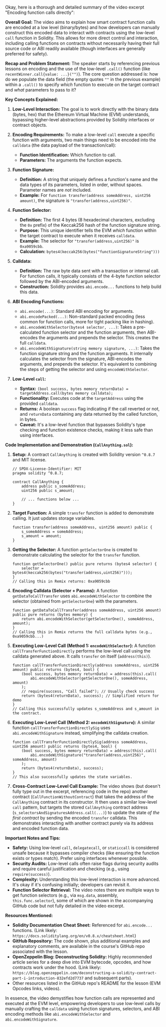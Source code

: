 Okay, here is a thorough and detailed summary of the video excerpt "Encoding function calls directly":

**Overall Goal:**
The video aims to explain how smart contract function calls are encoded at a low level (binary/bytes) and how developers can manually construct this encoded data to interact with contracts using the low-level `call` function in Solidity. This allows for more direct control and interaction, including calling functions on contracts without necessarily having their full source code or ABI readily available (though interfaces are generally preferred for safety).

**Recap and Problem Statement:**
The speaker starts by referencing previous lessons on encoding and the use of the low-level `.call()` function (like `recentWinner.call{value: ...}("")`). The core question addressed is: how do we populate the data field (the empty quotes `""` in the previous example) within a `.call()` to specify *which* function to execute on the target contract and *what* parameters to pass to it?

**Key Concepts Explained:**

1.  **Low-Level Interaction:** The goal is to work directly with the binary data (bytes, hex) that the Ethereum Virtual Machine (EVM) understands, bypassing higher-level abstractions provided by Solidity interfaces or contract objects.

2.  **Encoding Requirements:** To make a low-level `call` execute a specific function with arguments, two main things need to be encoded into the `calldata` (the data payload of the transaction/call):
    *   **Function Identification:** Which function to call.
    *   **Parameters:** The arguments the function expects.

3.  **Function Signature:**
    *   **Definition:** A string that uniquely defines a function's name and the data types of its parameters, listed in order, without spaces. Parameter names are *not* included.
    *   **Example:** For `function transfer(address someAddress, uint256 amount)`, the signature is `"transfer(address,uint256)"`.

4.  **Function Selector:**
    *   **Definition:** The first 4 bytes (8 hexadecimal characters, excluding the `0x` prefix) of the Keccak256 hash of the function signature string.
    *   **Purpose:** This unique identifier tells the EVM *which* function within the target contract to execute when it receives `calldata`.
    *   **Example:** The selector for `"transfer(address,uint256)"` is `0xa9059cbb`.
    *   **Calculation:** `bytes4(keccak256(bytes("functionSignatureString")))`

5.  **Calldata:**
    *   **Definition:** The raw byte data sent with a transaction or internal call. For function calls, it typically consists of the 4-byte function selector followed by the ABI-encoded arguments.
    *   **Construction:** Solidity provides `abi.encode...` functions to help build this data.

6.  **ABI Encoding Functions:**
    *   `abi.encode(...)`: Standard ABI encoding for arguments.
    *   `abi.encodePacked(...)`: Non-standard packed encoding (less common for function calls, more for tight packing like in hashing).
    *   `abi.encodeWithSelector(bytes4 selector, ...)`: Takes a pre-calculated function selector and the function arguments, then ABI-encodes the arguments and prepends the selector. This creates the full `calldata`.
    *   `abi.encodeWithSignature(string memory signature, ...)`: Takes the function signature string and the function arguments. It internally calculates the selector from the signature, ABI-encodes the arguments, and prepends the selector. It's equivalent to combining the steps of getting the selector and using `encodeWithSelector`.

7.  **Low-Level `call`:**
    *   **Syntax:** `(bool success, bytes memory returnData) = targetAddress.call(bytes memory calldata);`
    *   **Functionality:** Executes code at the `targetAddress` using the provided `calldata`.
    *   **Returns:** A boolean `success` flag indicating if the call reverted or not, and `returnData` containing any data returned by the called function, in bytes.
    *   **Caveat:** It's a low-level function that bypasses Solidity's type checking and function existence checks, making it less safe than using interfaces.

**Code Implementation and Demonstration (`CallAnything.sol`):**

1.  **Setup:** A contract `CallAnything` is created with Solidity version `^0.8.7` and MIT license.
    ```solidity
    // SPDX-License-Identifier: MIT
    pragma solidity ^0.8.7;

    contract CallAnything {
        address public s_someAddress;
        uint256 public s_amount;

        // ... functions below ...
    }
    ```

2.  **Target Function:** A simple `transfer` function is added to demonstrate calling. It just updates storage variables.
    ```solidity
    function transfer(address someAddress, uint256 amount) public {
        s_someAddress = someAddress;
        s_amount = amount;
    }
    ```

3.  **Getting the Selector:** A function `getSelectorOne` is created to demonstrate calculating the selector for the `transfer` function.
    ```solidity
    function getSelectorOne() public pure returns (bytes4 selector) {
        selector = bytes4(keccak256(bytes("transfer(address,uint256)")));
    }
    // Calling this in Remix returns: 0xa9059cbb
    ```

4.  **Encoding Calldata (Selector + Params):** A function `getDataToCallTransfer` uses `abi.encodeWithSelector` to combine the selector (obtained from `getSelectorOne`) with the parameters.
    ```solidity
    function getDataToCallTransfer(address someAddress, uint256 amount) public pure returns (bytes memory) {
        return abi.encodeWithSelector(getSelectorOne(), someAddress, amount);
    }
    // Calling this in Remix returns the full calldata bytes (e.g., 0xa9059cbb...)
    ```

5.  **Executing Low-Level Call (Method 1: `encodeWithSelector`):** A function `callTransferFunctionDirectly` performs the low-level call using the calldata generated above. It calls `transfer` on itself (`address(this)`).
    ```solidity
    function callTransferFunctionDirectly(address someAddress, uint256 amount) public returns (bytes4, bool) {
        (bool success, bytes memory returnData) = address(this).call(
            abi.encodeWithSelector(getSelectorOne(), someAddress, amount)
        );
        // require(success, "Call failed"); // Usually check success
        return (bytes4(returnData), success); // Simplified return for demo
    }
    // Calling this successfully updates s_someAddress and s_amount in the contract.
    ```

6.  **Executing Low-Level Call (Method 2: `encodeWithSignature`):** A similar function `callTransferFunctionDirectlySig` uses `abi.encodeWithSignature` instead, simplifying the calldata creation.
    ```solidity
    function callTransferFunctionDirectlySig(address someAddress, uint256 amount) public returns (bytes4, bool) {
        (bool success, bytes memory returnData) = address(this).call(
            abi.encodeWithSignature("transfer(address,uint256)", someAddress, amount)
        );
        return (bytes4(returnData), success);
    }
    // This also successfully updates the state variables.
    ```

7.  **Cross-Contract Low-Level Call Example:** The video shows (but doesn't fully type out in the excerpt, referencing code in the repo) another contract (`CallFunctionWithoutContract`) that takes the address of the `CallAnything` contract in its constructor. It then uses a similar low-level `call` pattern, but targets the stored `CallAnything` contract address (`s_selectorsAndSignaturesAddress.call(...)`) to update the state *of the first contract* by sending the encoded `transfer` calldata. This demonstrates interacting with another contract purely via its address and encoded function data.

**Important Notes and Tips:**

*   **Safety:** Using low-level `call`, `delegatecall`, or `staticcall` is considered unsafe because it bypasses compiler checks (like ensuring the function exists or types match). Prefer using interfaces whenever possible.
*   **Security Audits:** Low-level calls often raise flags during security audits and require careful justification and checking (e.g., using `require(success)`).
*   **Complexity:** Understanding this low-level interaction is more advanced. It's okay if it's confusing initially; developers can revisit it.
*   **Function Selector Retrieval:** The video notes there are multiple ways to get function selectors (e.g., via `msg.data`, assembly, `this.func.selector`), some of which are shown in the accompanying GitHub code but not fully detailed in the video excerpt.

**Resources Mentioned:**

*   **Solidity Documentation Cheat Sheet:** Referenced for `abi.encode...` functions. (Link likely: `https://docs.soliditylang.org/en/v0.8.x/cheatsheet.html`)
*   **GitHub Repository:** The code shown, plus additional examples and explanatory comments, are available in the course's GitHub repo associated with the lesson.
*   **OpenZeppelin Blog: Deconstructing Solidity:** Highly recommended article series for a deep dive into EVM bytecode, opcodes, and how contracts work under the hood. (Link likely: `https://blog.openzeppelin.com/deconstructing-a-solidity-contract-part-i-introduction-832efd2d7737` and subsequent parts).
*   Other resources listed in the GitHub repo's README for the lesson (EVM Opcodes links, videos).

In essence, the video demystifies how function calls are represented and executed at the EVM level, empowering developers to use low-level calls by manually crafting the `calldata` using function signatures, selectors, and ABI encoding methods like `abi.encodeWithSelector` and `abi.encodeWithSignature`.